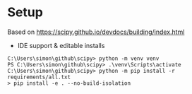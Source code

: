 # Setup
Based on https://scipy.github.io/devdocs/building/index.html
 * IDE support & editable installs
```
C:\Users\simon\github\scipy> python -m venv venv
PS C:\Users\simon\github\scipy> .\venv\Scripts\activate
C:\Users\simon\github\scipy> python -m pip install -r requirements/all.txt
> pip install -e . --no-build-isolation
```
